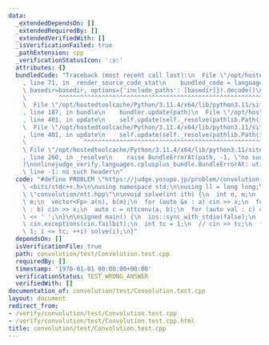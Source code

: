 ```yaml
---
data:
  _extendedDependsOn: []
  _extendedRequiredBy: []
  _extendedVerifiedWith: []
  _isVerificationFailed: true
  _pathExtension: cpp
  _verificationStatusIcon: ':x:'
  attributes: {}
  bundledCode: "Traceback (most recent call last):\n  File \"/opt/hostedtoolcache/Python/3.11.4/x64/lib/python3.11/site-packages/onlinejudge_verify/documentation/build.py\"\
    , line 71, in _render_source_code_stat\n    bundled_code = language.bundle(stat.path,\
    \ basedir=basedir, options={'include_paths': [basedir]}).decode()\n          \
    \         ^^^^^^^^^^^^^^^^^^^^^^^^^^^^^^^^^^^^^^^^^^^^^^^^^^^^^^^^^^^^^^^^^^^^^^^^^^^^^^^^^\n\
    \  File \"/opt/hostedtoolcache/Python/3.11.4/x64/lib/python3.11/site-packages/onlinejudge_verify/languages/cplusplus.py\"\
    , line 187, in bundle\n    bundler.update(path)\n  File \"/opt/hostedtoolcache/Python/3.11.4/x64/lib/python3.11/site-packages/onlinejudge_verify/languages/cplusplus_bundle.py\"\
    , line 401, in update\n    self.update(self._resolve(pathlib.Path(included), included_from=path))\n\
    \  File \"/opt/hostedtoolcache/Python/3.11.4/x64/lib/python3.11/site-packages/onlinejudge_verify/languages/cplusplus_bundle.py\"\
    , line 401, in update\n    self.update(self._resolve(pathlib.Path(included), included_from=path))\n\
    \                ^^^^^^^^^^^^^^^^^^^^^^^^^^^^^^^^^^^^^^^^^^^^^^^^^^^^^^^^^\n \
    \ File \"/opt/hostedtoolcache/Python/3.11.4/x64/lib/python3.11/site-packages/onlinejudge_verify/languages/cplusplus_bundle.py\"\
    , line 260, in _resolve\n    raise BundleErrorAt(path, -1, \"no such header\"\
    )\nonlinejudge_verify.languages.cplusplus_bundle.BundleErrorAt: utility/static_modulo.hpp:\
    \ line -1: no such header\n"
  code: "#define PROBLEM \"https://judge.yosupo.jp/problem/convolution_mod\"\n\n#include\
    \ <bits/stdc++.h>\n\nusing namespace std;\n\nusing ll = long long;\n\n#include\
    \ \"convolution/ntt.hpp\"\n\nvoid solve(int ith) {\n  int n, m;\n  cin >> n >>\
    \ m;\n  vector<Fp> a(n), b(m);\n  for (auto &x : a) cin >> x;\n  for (auto &x\
    \ : b) cin >> x;\n  auto c = nttconv(a, b);\n  for (auto val : c) cout << val\
    \ << ' ';\n}\n\nsigned main() {\n  ios::sync_with_stdio(false);\n  cin.tie(nullptr),\
    \ cin.exceptions(cin.failbit);\n  int tc = 1;\n  // cin >> tc;\n  for (int i =\
    \ 1; i <= tc; ++i) solve(i);\n}"
  dependsOn: []
  isVerificationFile: true
  path: convolution/test/Convolution.test.cpp
  requiredBy: []
  timestamp: '1970-01-01 00:00:00+00:00'
  verificationStatus: TEST_WRONG_ANSWER
  verifiedWith: []
documentation_of: convolution/test/Convolution.test.cpp
layout: document
redirect_from:
- /verify/convolution/test/Convolution.test.cpp
- /verify/convolution/test/Convolution.test.cpp.html
title: convolution/test/Convolution.test.cpp
---
```

